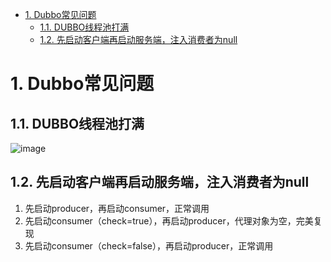 
<!-- TOC -->

- [1. Dubbo常见问题](#1-dubbo常见问题)
    - [1.1. DUBBO线程池打满](#11-dubbo线程池打满)
    - [1.2. 先启动客户端再启动服务端，注入消费者为null](#12-先启动客户端再启动服务端注入消费者为null)

<!-- /TOC -->

# 1. Dubbo常见问题

## 1.1. DUBBO线程池打满
<!-- 
https://mp.weixin.qq.com/s/3EX7rnIrj_lESoReKf00FQ
 为什么一段看似正确的代码会导致DUBBO线程池被打满 
 https://mp.weixin.qq.com/s/OW6cSK3xl1fZfQwCjWWqqg
-->
![image](http://182.92.69.8:8081/img/microService/Dubbo/dubbo-60.png)   

## 1.2. 先启动客户端再启动服务端，注入消费者为null
<!-- 
https://mp.weixin.qq.com/s/xdhXF8UzUmAhdCsJjDXtag
-->
1. 先启动producer，再启动consumer，正常调用
2. 先启动consumer（check=true），再启动producer，代理对象为空，完美复现
3. 先启动consumer（check=false），再启动producer，正常调用


